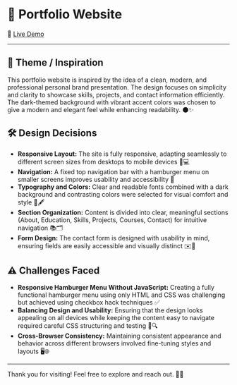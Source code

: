 
# 🚀 Portfolio Website

🔗 [Live Demo](https://nargesyaghoubi-ygh.github.io/portfolio/)

---

## 🎨 Theme / Inspiration  
This portfolio website is inspired by the idea of a clean, modern, and professional personal brand presentation. The design focuses on simplicity and clarity to showcase skills, projects, and contact information efficiently. The dark-themed background with vibrant accent colors was chosen to give a modern and elegant feel while enhancing readability. 🌑✨

## 🛠️ Design Decisions  
- **Responsive Layout:** The site is fully responsive, adapting seamlessly to different screen sizes from desktops to mobile devices 📱💻  
- **Navigation:** A fixed top navigation bar with a hamburger menu on smaller screens improves usability and accessibility 🍔  
- **Typography and Colors:** Clear and readable fonts combined with a dark background and contrasting colors were selected for visual comfort and style 🎨🖋️  
- **Section Organization:** Content is divided into clear, meaningful sections (About, Education, Skills, Projects, Courses, Contact) for intuitive navigation 📚🗂️  
- **Form Design:** The contact form is designed with usability in mind, ensuring fields are easily accessible and visually distinct ✉️📝

## ⚠️ Challenges Faced  
- **Responsive Hamburger Menu Without JavaScript:** Creating a fully functional hamburger menu using only HTML and CSS was challenging but achieved using checkbox hack techniques ✅  
- **Balancing Design and Usability:** Ensuring that the design looks appealing on all devices while keeping the content easy to navigate required careful CSS structuring and testing 🧪🔍  
- **Cross-Browser Consistency:** Maintaining consistent appearance and behavior across different browsers involved fine-tuning styles and layouts 🖥️🌐

---

Thank you for visiting! Feel free to explore and reach out. 🙌✨

